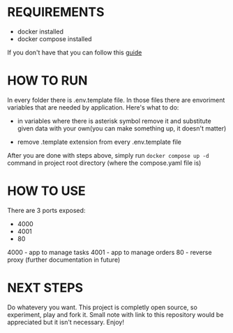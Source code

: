 # REQUIREMENTS

- docker installed
- docker compose installed

If you don't have that you can follow this [guide](https://docs.docker.com/get-started/get-docker/)

# HOW TO RUN

In every folder there is .env.template file. In those files there are envoriment variables that are needed by application. Here's what to do:

- in variables where there is asterisk symbol remove it and substitute given data with your own(you can make something up, it doesn't matter)

- remove .template extension from every .env.template file

After you are done with steps above, simply run `docker compose up -d` command in project root directory (where the compose.yaml file is)

# HOW TO USE

There are 3 ports exposed:

- 4000
- 4001
- 80

4000 - app to manage tasks
4001 - app to manage orders
80 - reverse proxy (further documentation in future)

# NEXT STEPS

Do whatevery you want. This project is completly open source, so experiment, play and fork it.
Small note with link to this repository would be appreciated but it isn't necessary.
Enjoy!
